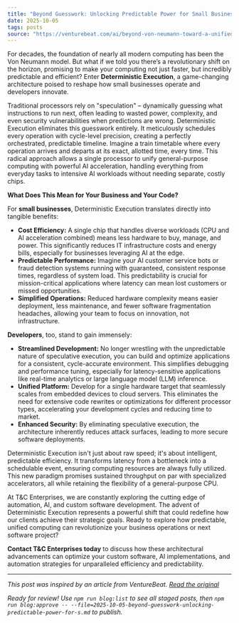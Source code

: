 ```yaml
---
title: "Beyond Guesswork: Unlocking Predictable Power for Small Business and Developers"
date: 2025-10-05
tags: posts
source: "https://venturebeat.com/ai/beyond-von-neumann-toward-a-unified-deterministic-architecture"
---
```


For decades, the foundation of nearly all modern computing has been the Von Neumann model. But what if we told you there’s a revolutionary shift on the horizon, promising to make your computing not just faster, but incredibly predictable and efficient? Enter **Deterministic Execution**, a game-changing architecture poised to reshape how small businesses operate and developers innovate.

Traditional processors rely on "speculation" – dynamically guessing what instructions to run next, often leading to wasted power, complexity, and even security vulnerabilities when predictions are wrong. Deterministic Execution eliminates this guesswork entirely. It meticulously schedules every operation with cycle-level precision, creating a perfectly orchestrated, predictable timeline. Imagine a train timetable where every operation arrives and departs at its exact, allotted time, every time. This radical approach allows a single processor to unify general-purpose computing with powerful AI acceleration, handling everything from everyday tasks to intensive AI workloads without needing separate, costly chips.

**What Does This Mean for Your Business and Your Code?**

For **small businesses**, Deterministic Execution translates directly into tangible benefits:

*   **Cost Efficiency:** A single chip that handles diverse workloads (CPU and AI acceleration combined) means less hardware to buy, manage, and power. This significantly reduces IT infrastructure costs and energy bills, especially for businesses leveraging AI at the edge.
*   **Predictable Performance:** Imagine your AI customer service bots or fraud detection systems running with guaranteed, consistent response times, regardless of system load. This predictability is crucial for mission-critical applications where latency can mean lost customers or missed opportunities.
*   **Simplified Operations:** Reduced hardware complexity means easier deployment, less maintenance, and fewer software fragmentation headaches, allowing your team to focus on innovation, not infrastructure.

**Developers**, too, stand to gain immensely:

*   **Streamlined Development:** No longer wrestling with the unpredictable nature of speculative execution, you can build and optimize applications for a consistent, cycle-accurate environment. This simplifies debugging and performance tuning, especially for latency-sensitive applications like real-time analytics or large language model (LLM) inference.
*   **Unified Platform:** Develop for a single hardware target that seamlessly scales from embedded devices to cloud servers. This eliminates the need for extensive code rewrites or optimizations for different processor types, accelerating your development cycles and reducing time to market.
*   **Enhanced Security:** By eliminating speculative execution, the architecture inherently reduces attack surfaces, leading to more secure software deployments.

Deterministic Execution isn't just about raw speed; it's about intelligent, predictable efficiency. It transforms latency from a bottleneck into a schedulable event, ensuring computing resources are always fully utilized. This new paradigm promises sustained throughput on par with specialized accelerators, all while retaining the flexibility of a general-purpose CPU.

At T&C Enterprises, we are constantly exploring the cutting edge of automation, AI, and custom software development. The advent of Deterministic Execution represents a powerful shift that could redefine how our clients achieve their strategic goals. Ready to explore how predictable, unified computing can revolutionize your business operations or next software project?

**Contact T&C Enterprises today** to discuss how these architectural advancements can optimize your custom software, AI implementations, and automation strategies for unparalleled efficiency and predictability. <!-- Remove title from body -->

---

*This post was inspired by an article from VentureBeat. [Read the original](https://venturebeat.com/ai/beyond-von-neumann-toward-a-unified-deterministic-architecture)*

*Ready for review! Use `npm run blog:list` to see all staged posts, then `npm run blog:approve -- --file=2025-10-05-beyond-guesswork-unlocking-predictable-power-for-s.md` to publish.*